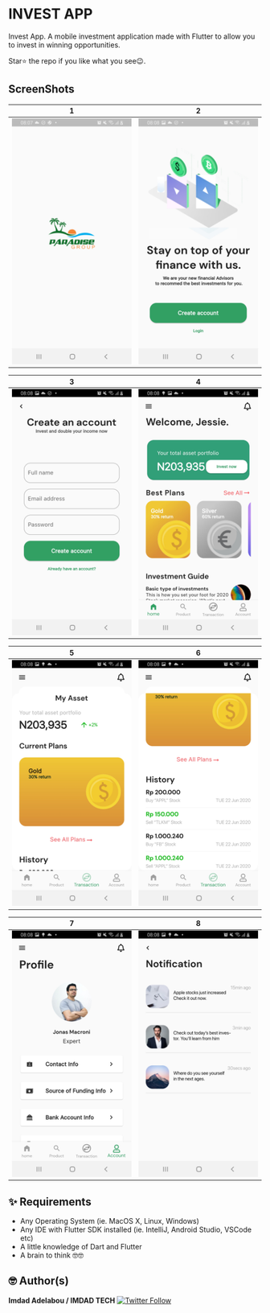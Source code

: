 # INVEST APP

Invest App. A mobile investment application made with Flutter to allow you to invest in winning opportunities.

Star⭐ the repo if you like what you see😉.
## ScreenShots 

| 1 | 2 |
|-------|--------|
|<img src="screenshots/1.jpg" width="400"/>|<img src="screenshots/2.jpg" width="400">|

| 3 | 4 |
|-------|--------|
|<img src="screenshots/3.jpg" width="400"/>|<img src="screenshots/4.jpg" width="400">|

| 5 | 6 |
|-------|--------|
|<img src="screenshots/5.jpg" width="400"/>|<img src="screenshots/6.jpg" width="400">|

| 7 | 8 |
|-------|--------|
|<img src="screenshots/7.jpg" width="400"/>|<img src="screenshots/8.jpg" width="400">|

## ✨ Requirements
* Any Operating System (ie. MacOS X, Linux, Windows)
* Any IDE with Flutter SDK installed (ie. IntelliJ, Android Studio, VSCode etc)
* A little knowledge of Dart and Flutter
* A brain to think 🤓🤓

## 🤓 Author(s)
**Imdad Adelabou / IMDAD TECH** [![Twitter Follow](https://img.shields.io/twitter/follow/IAdelabou?style=social)](https://twitter.com/IAdelabou)
